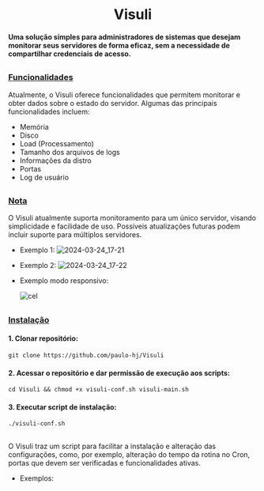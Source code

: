 <h1 align="center">Visuli</h1>

#### Uma solução simples para administradores de sistemas que desejam monitorar seus servidores de forma eficaz, sem a necessidade de compartilhar credenciais de acesso.

## 
### <ins>Funcionalidades</ins>

Atualmente, o Visuli oferece funcionalidades que permitem monitorar e obter dados sobre o estado do servidor. Algumas das principais funcionalidades incluem:

- Memória
- Disco
- Load (Processamento)
- Tamanho dos arquivos de logs
- Informações da distro
- Portas
- Log de usuário

## 
### <ins>Nota</ins>
O Visuli atualmente suporta monitoramento para um único servidor, visando simplicidade e facilidade de uso. Possíveis atualizações futuras podem incluir suporte para múltiplos servidores.

- Exemplo 1:
![2024-03-24_17-21](https://github.com/paulo-hj/Visuli/assets/95994249/35765c23-cffe-4efa-81e9-3c4237790ba2)

- Exemplo 2:
![2024-03-24_17-22](https://github.com/paulo-hj/Visuli/assets/95994249/b6685f58-622c-467a-8760-50df90810c21)

- Exemplo modo responsivo:
  
  ![cel](https://github.com/paulo-hj/Visuli/assets/95994249/ab9c0ad1-0466-4616-b424-133472d7454b)

## 
### <ins>Instalação</ins>

#### 1. Clonar repositório:
```
git clone https://github.com/paulo-hj/Visuli
```

#### 2. Acessar o repositório e dar permissão de execução aos scripts:
```
cd Visuli && chmod +x visuli-conf.sh visuli-main.sh
```

#### 3. Executar script de instalação:
```
./visuli-conf.sh
```

## 
O Visuli traz um script para facilitar a instalação e alteração das configurações, como, por exemplo, alteração do tempo da rotina no Cron, portas que devem ser verificadas e funcionalidades ativas.

- Exemplos:
